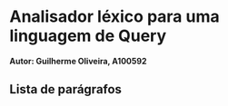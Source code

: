 # Analisador léxico para uma linguagem de Query
**Autor: Guilherme Oliveira, A100592**

## Lista de parágrafos